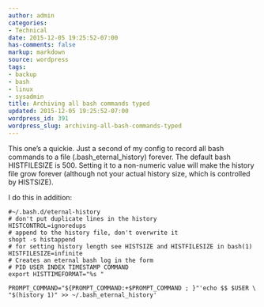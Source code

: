 ```yaml
---
author: admin
categories:
- Technical
date: 2015-12-05 19:25:52-07:00
has-comments: false
markup: markdown
source: wordpress
tags:
- backup
- bash
- linux
- sysadmin
title: Archiving all bash commands typed
updated: 2015-12-05 19:25:52-07:00
wordpress_id: 391
wordpress_slug: archiving-all-bash-commands-typed
---
```

This one’s a quickie. Just a second of my config to record all bash commands to a file (.bash\_eternal\_history) forever. The default bash HISTFILESIZE is 500. Setting it to a non-numeric value will make the history file grow forever (although not your actual history size, which is controlled by HISTSIZE).

I do this in addition:

```
#~/.bash.d/eternal-history
# don't put duplicate lines in the history
HISTCONTROL=ignoredups
# append to the history file, don't overwrite it
shopt -s histappend
# for setting history length see HISTSIZE and HISTFILESIZE in bash(1)
HISTFILESIZE=infinite
# Creates an eternal bash log in the form
# PID USER INDEX TIMESTAMP COMMAND
export HISTTIMEFORMAT="%s "

PROMPT_COMMAND="${PROMPT_COMMAND:+$PROMPT_COMMAND ; }"'echo $$ $USER \
"$(history 1)" >> ~/.bash_eternal_history'
```
